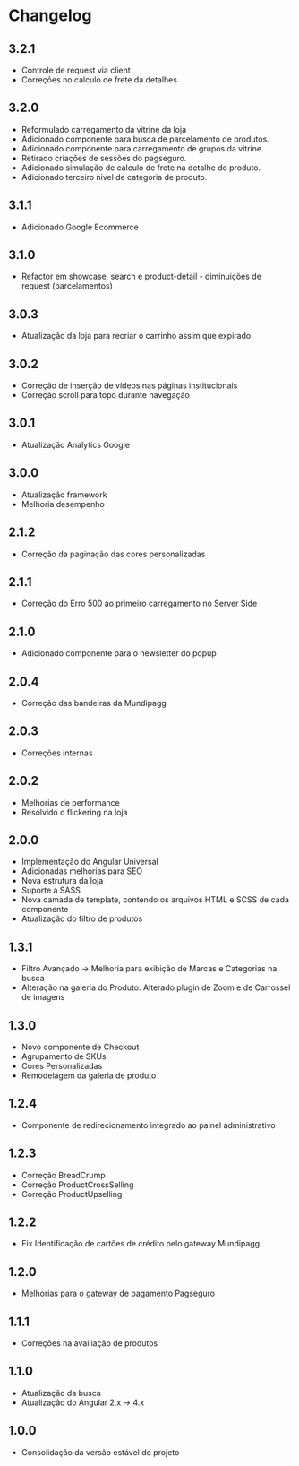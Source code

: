 # Changelog

## 3.2.1
- Controle de request via client
- Correções no calculo de frete da detalhes

## 3.2.0
-  Reformulado carregamento da vitrine da loja
-  Adicionado componente para busca de parcelamento de produtos.
-  Adicionado componente para carregamento de grupos da vitrine.
-  Retirado criações de sessões do pagseguro.
-  Adicionado simulação de calculo de frete na detalhe do produto.
-  Adicionado terceiro nivel de categoria de produto.

## 3.1.1
-  Adicionado Google Ecommerce

## 3.1.0
-  Refactor em showcase, search e product-detail - diminuições de request (parcelamentos)

## 3.0.3
-  Atualização da loja para recriar o carrinho assim que expirado

## 3.0.2
- Correção de inserção de vídeos nas páginas institucionais
- Correção scroll para topo durante navegação

## 3.0.1
- Atualização Analytics Google

## 3.0.0
- Atualização framework 
- Melhoria desempenho

## 2.1.2
- Correção da paginação das cores personalizadas

## 2.1.1
- Correção do Erro 500 ao primeiro carregamento no Server Side

## 2.1.0
- Adicionado componente para o newsletter do popup

## 2.0.4
- Correção das bandeiras da Mundipagg

## 2.0.3
- Correções internas

## 2.0.2
- Melhorias de performance
- Resolvido o flickering na loja

## 2.0.0
- Implementação do Angular Universal
- Adicionadas melhorias para SEO
- Nova estrutura da loja
- Suporte a SASS
- Nova camada de template, contendo os arquivos HTML e SCSS de cada componente
- Atualização do filtro de produtos

## 1.3.1
- Filtro Avançado -> Melhoria para exibição de Marcas e Categorias na busca
- Alteração na galeria do Produto: Alterado plugin de Zoom e de Carrossel de imagens

## 1.3.0
- Novo componente de Checkout
- Agrupamento de SKUs
- Cores Personalizadas
- Remodelagem da galeria de produto

## 1.2.4
- Componente de redirecionamento integrado ao painel administrativo

## 1.2.3
- Correção BreadCrump
- Correção ProductCrossSelling
- Correção ProductUpselling

## 1.2.2
- Fix Identificação de cartões de crédito pelo gateway Mundipagg

## 1.2.0
- Melhorias para o gateway de pagamento Pagseguro

## 1.1.1
- Correções na availiação de produtos

## 1.1.0
- Atualização da busca
- Atualização do Angular 2.x -> 4.x

## 1.0.0
- Consolidação da versão estável do projeto